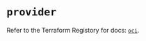 # `provider`

Refer to the Terraform Registory for docs: [`oci`](https://registry.terraform.io/providers/oracle/oci/6.18.0/docs).
